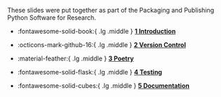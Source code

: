 These slides were put together as part of the Packaging and Publishing Python Software for Research.

<div class="grid cards" markdown>

-   :fontawesome-solid-book:{ .lg .middle } [__1 Introduction__](../Slides/1_introduction.pptx)

-   :octicons-mark-github-16:{ .lg .middle } [__2 Version Control__](../Slides/2_versioncontrol.pptx)

-   :material-feather:{ .lg .middle } [__3 Poetry__](../Slides/3_poetry.pptx)

-   :fontawesome-solid-flask:{ .lg .middle } [__4 Testing__](../Slides/4_testing.pptx)

-   :fontawesome-solid-cubes:{ .lg .middle } [__5 Documentation__](../Slides/5_documentation.pptx)

</div>
